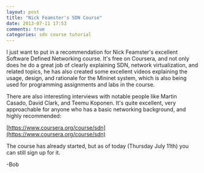 ```yaml
---
layout: post
title: "Nick Feamster's SDN Course"
date: 2013-07-11 17:53
comments: true
categories: sdn course tutorial
---
```

I just want to put in a recommendation for Nick Feamster's excellent Software Defined Networking course. It's free on Coursera, and not only does he do a great job of clearly explaining SDN, network virtualization, and related topics, he has also created some excellent videos explaining the usage, design, and rationale for the Mininet system, which is also being used for programming assignments and labs in the course.

There are also interesting interviews with notable people like Martin Casado, David Clark, and Teemu Koponen. It's quite excellent, very approachable for anyone who has a basic networking background, and highly recommended:

[https://www.coursera.org/course/sdn](https://www.coursera.org/course/sdn)

The course has already started, but as of today (Thursday July 11th) you can still sign up for it.

-Bob

